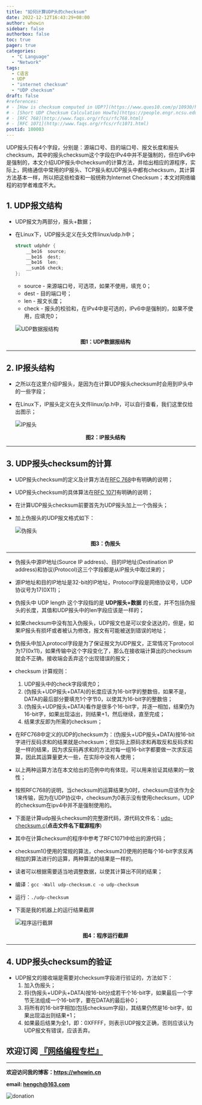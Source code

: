 ```yaml
---
title: "如何计算UDP头的checksum"
date: 2022-12-12T16:43:29+08:00
author: whowin
sidebar: false
authorbox: false
toc: true
pager: true
categories:
  - "C Language"
  - "Network"
tags:
  - C语言
  - UDP
  - "internet checksum"
  - "UDP checksum"
draft: false
#references: 
# - [How is checksum computed in UDP?](https://www.ques10.com/p/10930/how-is-checksum-computed-in-udp-1/)
# - [Short UDP Checksum Calculation HowTo](https://people.engr.ncsu.edu/mlsichit/Teaching/407/Resources/udpChecksum.html)
# - [RFC 768](http://www.faqs.org/rfcs/rfc768.html)
# - [RFC 1071](http://www.faqs.org/rfcs/rfc1071.html)
postid: 180003
---
```


UDP报头只有4个字段，分别是：源端口号、目的端口号、报文长度和报头checksum，其中的报头checksum这个字段在IPv4中并不是强制的，但在IPv6中是强制的，本文介绍UDP报头中checksum的计算方法，并给出相应的源程序，实际上，网络通信中常用的IP报头、TCP报头和UDP报头中都有checksum，其计算方法基本一样，所以把这些检查和一般统称为Internet Checksum；本文对网络编程的初学者难度不大。
<!--more-->

## 1. UDP报文结构
* UDP报文为两部分，报头+数据；
* 在Linux下，UDP报头定义在头文件linux/udp.h中；
    ```C
    struct udphdr {
        __be16	source;
        __be16	dest;
        __be16	len;
        __sum16	check;
    };
    ```
    - source - 来源端口号，可选项，如果不使用，填充 0；
    - dest - 目的端口号；
    - len - 报文长度；
    - check - 报头的校验和，在IPv4中是可选的，IPv6中是强制的，如果不使用，应填充0；

    ![UDP数据报结构][img01]

    <center><b>图1：UDP数据报结构</b></center>

***

## 2. IP报头结构
* 之所以在这里介绍IP报头，是因为在计算UDP报头checksum时会用到IP头中的一些字段；
* 在Linux下，IP报头定义在头文件linux/ip.h中，可以自行查看，我们这里仅给出图示；

    ![IP报头][img02]

    <center><b>图2：IP报头结构</b></center>

***

## 3. UDP报头checksum的计算
* UDP报头checksum的定义及计算方法在[RFC 768](http://www.faqs.org/rfcs/rfc768.html)中有明确的说明；
* UDP报头checksum的具体算法在[RFC 1071](http://www.faqs.org/rfcs/rfc1071.html)有明确的说明；
* 在计算UDP报头checksum前要首先为UDP报头加上一个伪报头；
* 加上伪报头的UDP报文格式如下：

    ![伪报头][img03]

    <center><b>图3：伪报头</b></center>

***

* 伪报头中源IP地址(Source IP address)、目的IP地址(Destination IP address)和协议(Protocol)这三个字段都是从IP报头中取过来的；
* 源IP地址和目的IP地址是32-bit的IP地址，Protocol字段是网络协议号，UDP协议号为17(0X11)；
* 伪报头中 UDP length 这个字段指的是 **UDP报头+数据** 的长度，并不包括伪报头的长度，其值和UDP报头中的len字段应该是一样的；
* 如果checksum中没有加入伪报头，UDP报文也是可以安全送达的，但是，如果IP报头有损坏或者被认为修改，报文有可能被送到错误的地址；
* 伪报头中加入protocol字段是为了保证报文为UDP报文，正常情况下protocol为17(0x11)，如果传输中这个字段变化了，那么在接收端计算出的checksum就会不正确，接收端会丢弃这个出现错误的报文；
* checksum 计算规则：
    1. UDP报头中的check字段填充0；
    2. (伪报头+UDP报头+DATA)的长度应该为16-bit字的整数倍，如果不是，DATA的最后部分要填充1个字节0，以使其为16-bit字的整数倍；
    3. (伪报头+UDP报头+DATA)看作是很多个16-bit字，并逐一相加，结果仍为16-bit字，如果出现溢出，则结果+1，然后继续，直至完成；
    4. 结果求反即为所需的checksum；
* 在RFC768中定义的UDP的checksum为：(伪报头+UDP报头+DATA)按16-bit字进行反码求和的结果就是checksum；但实际上原码求和再取反和反码求和是一样的结果，因为求反码再求和的方法对每一组16-bit字都要做一次求反运算，因此其运算量更大一些，在实际中没有人使用；
* 以上两种运算方法在本文给出的范例中均有体现，可以用来验证其结果的一致性；
* 按照RFC768的说明，当checksum的运算结果为0时，checksum应该作为全1来传输，因为在UDP协议中，checksum为0表示没有使用checksum，UDP的checksum在ipv4中并不是强制使用的。
* 下面是计算udp报头checksum的完整源代码，源代码文件名：[udp-checksum.c][src01](**点击文件名下载源程序**)

* 其中在计算checksum的程序中参考了RFC1071中给出的源代码；
* checksum1()使用的常规的算法，checksum2()使用的把每个16-bit字求反再相加的算法进行的运算，两种算法的结果是一样的。
* 读者可以根据需要适当地调整数据，以使其计算出不同的结果；
* 编译：```gcc -Wall udp-checksum.c -o udp-checksum```
* 运行：```./udp-checksum```
* 下面是我的机器上的运行结果截屏

    ![程序运行截屏][img04]

    <center><b>图4：程序运行截屏</b></center>

***

## 4. UDP报头checksum的验证
* UDP报文的接收端是需要对checksum字段进行验证的，方法如下：
    1. 加入伪报头；
    2. 将(伪报头+UDP头+DATA)按16-bit分成若干个16-bit字，如果最后一个字节无法组成一个16-bit字，要在DATA的最后补0；
    3. 将所有的16-bit字相加(包括checksum字段)，其结果仍然是16-bit字，如果出现溢出则结果+1；
    4. 如果最后结果为全1，即：0XFFFF，则表示UDP报文正确，否则应该认为UDP报文有错误，应该丢弃。



## **欢迎订阅 [『网络编程专栏』](https://blog.csdn.net/whowin/category_12180345.html)**


-------------
**欢迎访问我的博客：https://whowin.cn**

**email: hengch@163.com**

![donation][img_sponsor_qrcode]

[img_sponsor_qrcode]:/images/qrcode/sponsor-qrcode.png


[src01]:https://gitee.com/whowin/whowin/blob/blog/sourcecodes/180003/udp-checksum.c

[img01]:/images/180003/udp_packet_structure.png
[img02]:/images/180003/ip_header.png
[img03]:/images/180003/udp_packet_pseudo_header.png.png
[img04]:/images/180003/udp_checksum_screenshot.png

<!-- CSDN
[img01]:https://img-blog.csdnimg.cn/img_convert/308678e96fc65e323a882889600f3dfa.png
[img02]:https://img-blog.csdnimg.cn/img_convert/06950019d11c9bfbcf4ff8e387fc0858.png
[img03]:https://img-blog.csdnimg.cn/img_convert/acc464c2ab8e9ce23caadb2023866315.png
[img04]:https://img-blog.csdnimg.cn/img_convert/955ad417b9c32f315dd340a8869d1a2a.png
-->
